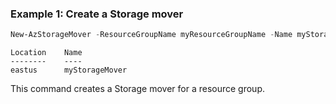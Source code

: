 ### Example 1: Create a Storage mover
```powershell
New-AzStorageMover -ResourceGroupName myResourceGroupName -Name myStorageMover -Location eastus -Description "Description"
```

```output
Location    Name
--------    ----
eastus	    myStorageMover
```

This command creates a Storage mover for a resource group.


